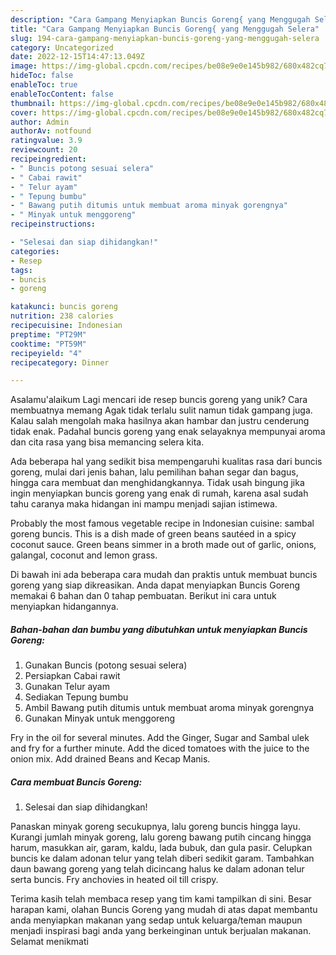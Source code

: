 ```yaml
---
description: "Cara Gampang Menyiapkan Buncis Goreng{ yang Menggugah Selera"
title: "Cara Gampang Menyiapkan Buncis Goreng{ yang Menggugah Selera"
slug: 194-cara-gampang-menyiapkan-buncis-goreng-yang-menggugah-selera
category: Uncategorized
date: 2022-12-15T14:47:13.049Z
image: https://img-global.cpcdn.com/recipes/be08e9e0e145b982/680x482cq70/buncis-goreng-foto-resep-utama.jpg
hideToc: false
enableToc: true
enableTocContent: false
thumbnail: https://img-global.cpcdn.com/recipes/be08e9e0e145b982/680x482cq70/buncis-goreng-foto-resep-utama.jpg
cover: https://img-global.cpcdn.com/recipes/be08e9e0e145b982/680x482cq70/buncis-goreng-foto-resep-utama.jpg
author: Admin
authorAv: notfound
ratingvalue: 3.9
reviewcount: 20
recipeingredient:
- " Buncis potong sesuai selera"
- " Cabai rawit"
- " Telur ayam"
- " Tepung bumbu"
- " Bawang putih ditumis untuk membuat aroma minyak gorengnya"
- " Minyak untuk menggoreng"
recipeinstructions:

- "Selesai dan siap dihidangkan!"
categories:
- Resep
tags:
- buncis
- goreng

katakunci: buncis goreng 
nutrition: 238 calories
recipecuisine: Indonesian
preptime: "PT29M"
cooktime: "PT59M"
recipeyield: "4"
recipecategory: Dinner

---
```



Asalamu'alaikum Lagi mencari ide resep buncis goreng yang unik? Cara membuatnya memang Agak tidak terlalu sulit namun tidak gampang juga. Kalau salah mengolah maka hasilnya akan hambar dan justru cenderung tidak enak. Padahal buncis goreng yang enak selayaknya mempunyai aroma dan cita rasa yang bisa memancing selera kita.


Ada beberapa hal yang sedikit bisa mempengaruhi kualitas rasa dari buncis goreng, mulai dari jenis bahan, lalu pemilihan bahan segar dan bagus, hingga cara membuat dan menghidangkannya. Tidak usah bingung jika ingin menyiapkan buncis goreng yang enak di rumah, karena asal sudah tahu caranya maka hidangan ini mampu menjadi sajian istimewa.

Probably the most famous vegetable recipe in Indonesian cuisine: sambal goreng buncis. This is a dish made of green beans sautéed in a spicy coconut sauce. Green beans simmer in a broth made out of garlic, onions, galangal, coconut and lemon grass.


Di bawah ini ada beberapa cara mudah dan praktis untuk membuat buncis goreng yang siap dikreasikan. Anda dapat menyiapkan Buncis Goreng memakai 6 bahan dan 0 tahap pembuatan. Berikut ini cara untuk menyiapkan hidangannya.

<!--inarticleads1-->

##### Bahan-bahan dan bumbu yang dibutuhkan untuk menyiapkan Buncis Goreng:

1. Gunakan  Buncis (potong sesuai selera)
1. Persiapkan  Cabai rawit
1. Gunakan  Telur ayam
1. Sediakan  Tepung bumbu
1. Ambil  Bawang putih ditumis untuk membuat aroma minyak gorengnya
1. Gunakan  Minyak untuk menggoreng


Fry in the oil for several minutes. Add the Ginger, Sugar and Sambal ulek and fry for a further minute. Add the diced tomatoes with the juice to the onion mix. Add drained Beans and Kecap Manis. 

<!--inarticleads2-->

##### Cara membuat Buncis Goreng:


1. Selesai dan siap dihidangkan!

Panaskan minyak goreng secukupnya, lalu goreng buncis hingga layu. Kurangi jumlah minyak goreng, lalu goreng bawang putih cincang hingga harum, masukkan air, garam, kaldu, lada bubuk, dan gula pasir. Celupkan buncis ke dalam adonan telur yang telah diberi sedikit garam. Tambahkan daun bawang goreng yang telah dicincang halus ke dalam adonan telur serta buncis. Fry anchovies in heated oil till crispy. 

Terima kasih telah membaca resep yang tim kami tampilkan di sini. Besar harapan kami, olahan Buncis Goreng yang mudah di atas dapat membantu anda menyiapkan makanan yang sedap untuk keluarga/teman maupun menjadi inspirasi bagi anda yang berkeinginan untuk berjualan makanan. Selamat menikmati
